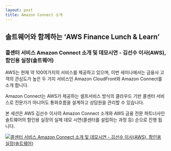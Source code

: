 ```yaml
---
layout: post
title: Amazon Connect 소개
---
```


## 솔트웨어와 함께하는 ‘AWS Finance Lunch & Learn’
### 콜센터 서비스 Amazon Connect 소개 및 데모시연 - 김선수 이사(AWS), 함인용 실장(솔트웨어)

AWS는 현재 약 100여가지의 서비스를 제공하고 있으며, 이번 세미나에서는 금융사 고객의 관심도가 높은 두 가지 서비스인 Amazon CloudFront와 Amazon Connect를 소개 합니다.

Amazon Connect는 AWS가 제공하는 셀프서비스 방식의 클라우드 기반 콜센터 서비스로 전문가가 아니어도 통화흐름을 설계하고 상담원을 관리할 수 있습니다.

본 세션은 AWS 김선수 이사의 Amazon Connect 소개와 AWS 금융 전문 파트너사인 솔트웨어의 함인용 실장의 실제 데모 시연(콜센터를 설립하는 과정 등) 순으로 진행 됩니다.

[![콜센터 서비스 Amazon Connect 소개 및 데모시연 - 김선수 이사(AWS), 함인용 실장(솔트웨어)
](http://img.youtube.com/vi/wnmXSqHlgyM/0.jpg)](https://www.youtube.com/watch?v=wnmXSqHlgyM)
